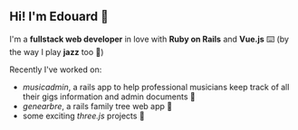 ## Hi! I'm Edouard 🍉

I'm a **fullstack web developer** in love with **Ruby on Rails** and **Vue.js** ⌨️ (by the way I play **jazz** too 🎹)

Recently I've worked on:
- *musicadmin*, a rails app to help professional musicians keep track of all their gigs information and admin documents 🎵
- *genearbre*, a rails family tree web app 🌳
- some exciting *three.js* projects 🔸